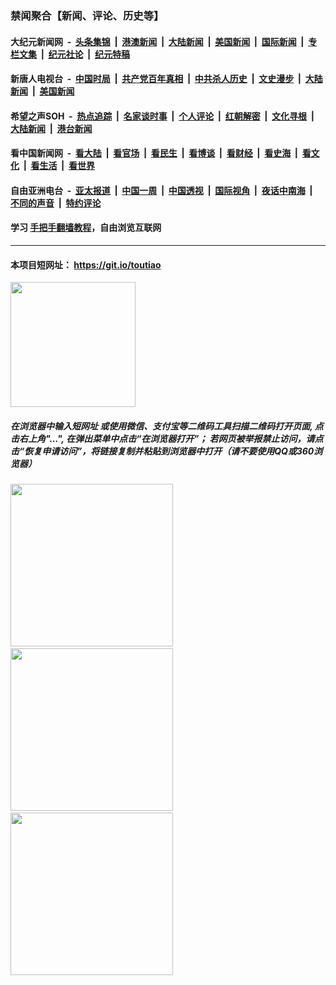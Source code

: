 ### 禁闻聚合【新闻、评论、历史等】

#### 大纪元新闻网 &nbsp;-&nbsp; [头条集锦](indexes/E头条集锦.md?t=02091602) &nbsp;|&nbsp; [港澳新闻](indexes/E港澳新闻.md?t=02091602)  &nbsp;|&nbsp; [大陆新闻](indexes/E大陆新闻.md?t=02091602) &nbsp;|&nbsp; [美国新闻](indexes/E美国新闻.md?t=02091602) &nbsp;|&nbsp; [国际新闻](indexes/E国际新闻.md?t=02091602) &nbsp;|&nbsp; [专栏文集](indexes/E专栏文集.md?t=02091602) &nbsp;|&nbsp; [纪元社论](indexes/E纪元社论.md?t=02091602) &nbsp;|&nbsp; [纪元特稿](indexes/E纪元特稿.md?t=02091602) 

#### 新唐人电视台 &nbsp;-&nbsp; [中国时局](indexes/N中国时局.md?t=02091602) &nbsp;|&nbsp; [共产党百年真相](indexes/N共产党百年真相.md?t=02091602) &nbsp;|&nbsp; [中共杀人历史](indexes/N中共杀人历史.md?t=02091602) &nbsp;|&nbsp; [文史漫步](indexes/N文史漫步.md?t=02091602) &nbsp;|&nbsp; [大陆新闻](indexes/N大陆新闻.md?t=02091602) &nbsp;|&nbsp; [美国新闻](indexes/N美国新闻.md?t=02091602)

#### 希望之声SOH &nbsp;-&nbsp; [热点追踪](indexes/H热点追踪.md?t=02091602) &nbsp;|&nbsp; [名家谈时事](indexes/H名家谈时事.md?t=02091602) &nbsp;|&nbsp; [个人评论](indexes/H个人评论.md?t=02091602)  &nbsp;|&nbsp; [红朝解密](indexes/H红朝解密.md?t=02091602) &nbsp;|&nbsp; [文化寻根](indexes/H文化寻根.md?t=02091602) &nbsp;|&nbsp; [大陆新闻](indexes/H大陆新闻.md?t=02091602) &nbsp;|&nbsp; [港台新闻](indexes/H港台新闻.md?t=02091602)

#### 看中国新闻网 &nbsp;-&nbsp; [看大陆](indexes/S看大陆.md?t=02091602) &nbsp;|&nbsp; [看官场](indexes/S看官场.md?t=02091602) &nbsp;|&nbsp; [看民生](indexes/S看民生.md?t=02091602)  &nbsp;|&nbsp; [看博谈](indexes/S看博谈.md?t=02091602) &nbsp;|&nbsp; [看财经](indexes/S看财经.md?t=02091602) &nbsp;|&nbsp; [看史海](indexes/S看史海.md?t=02091602) &nbsp;|&nbsp; [看文化](indexes/S看文化.md?t=02091602) &nbsp;|&nbsp; [看生活](indexes/S看生活.md?t=02091602) &nbsp;|&nbsp; [看世界](indexes/S看世界.md?t=02091602)

#### 自由亚洲电台 &nbsp;-&nbsp; [亚太报道](indexes/R亚太报道.md?t=02091602) &nbsp;|&nbsp; [中国一周](indexes/R中国一周.md?t=02091602) &nbsp;|&nbsp; [中国透视](indexes/R中国透视.md?t=02091602)  &nbsp;|&nbsp; [国际视角](indexes/R国际视角.md?t=02091602) &nbsp;|&nbsp; [夜话中南海](indexes/R夜话中南海.md?t=02091602) &nbsp;|&nbsp; [不同的声音](indexes/R不同的声音.md?t=02091602) &nbsp;|&nbsp; [特约评论](indexes/R特约评论.md?t=02091602)

#### 学习 [手把手翻墙教程](https://github.com/gfw-breaker/guides/wiki)，自由浏览互联网

----

#### 本项目短网址： https://git.io/toutiao
<img src="https://raw.githubusercontent.com/gfw-breaker/banned-news/master/scripts/img/qr.png" width="200px"/>  

##### 在浏览器中输入短网址 或使用微信、支付宝等二维码工具扫描二维码打开页面, 点击右上角"...", 在弹出菜单中点击“在浏览器打开”； 若网页被举报禁止访问，请点击“恢复申请访问”，将链接复制并粘贴到浏览器中打开（请不要使用QQ或360浏览器）

<img src="https://raw.githubusercontent.com/gfw-breaker/banned-news/master/scripts/img/1.png" width="260px"/> &nbsp; <img src="https://raw.githubusercontent.com/gfw-breaker/banned-news/master/scripts/img/2.png" width="260px"/> &nbsp; <img src="https://raw.githubusercontent.com/gfw-breaker/banned-news/master/scripts/img/3.png" width="260px"/>
